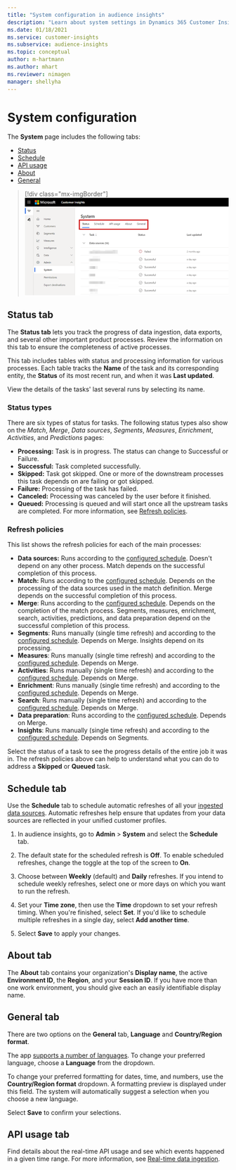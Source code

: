 ```yaml
---
title: "System configuration in audience insights"
description: "Learn about system settings in Dynamics 365 Customer Insights audience insights capability."
ms.date: 01/18/2021
ms.service: customer-insights
ms.subservice: audience-insights
ms.topic: conceptual
author: m-hartmann
ms.author: mhart
ms.reviewer: nimagen
manager: shellyha
---
```


# System configuration

The **System** page includes the following tabs:
- [Status](#status-tab)
- [Schedule](#schedule-tab)
- [API usage](#api-usage-tab)
- [About](#about-tab)
- [General](#general-tab)

> [!div class="mx-imgBorder"]
> ![System page](media/system-tabs.png "System page")

## Status tab

The **Status tab** lets you track the progress of data ingestion, data exports, and several other important product processes. Review the information on this tab to ensure the completeness of active processes.

This tab includes tables with status and processing information for various processes. Each table tracks the **Name** of the task and its corresponding entity, the **Status** of its most recent run, and when it was **Last updated**.

View the details of the tasks' last several runs by selecting its name.

### Status types

There are six types of status for tasks. The following status types also show on the *Match*, *Merge*, *Data sources*, *Segments*, *Measures*, *Enrichment*, *Activities*, and *Predictions* pages:

- **Processing:** Task is in progress. The status can change to Successful or Failure.
- **Successful:** Task completed successfully.
- **Skipped:** Task got skipped. One or more of the downstream processes this task depends on are failing or got skipped.
- **Failure:** Processing  of the task has failed.
- **Canceled:** Processing was canceled by the user before it finished.
- **Queued:** Processing is queued and will start once all the upstream tasks are completed. For more information, see [Refresh policies](#refresh-policies).

### Refresh policies

This list shows the refresh policies for each of the main processes:

- **Data sources:** Runs according to the [configured schedule](#schedule-tab). Doesn't depend on any other process. Match depends on the successful completion of this process.
- **Match:** Runs according to the [configured schedule](#schedule-tab). Depends on the processing of the data sources used in the match definition. Merge depends on the successful completion of this process.
- **Merge**: Runs according to the [configured schedule](#schedule-tab). Depends on the completion of the match process. Segments, measures, enrichment, search, activities, predictions, and data preparation depend on the successful completion of this process.
- **Segments**: Runs manually (single time refresh) and according to the [configured schedule](#schedule-tab). Depends on Merge. Insights depend on its processing.
- **Measures**: Runs manually (single time refresh) and according to the [configured schedule](#schedule-tab). Depends on Merge.
- **Activities**: Runs manually (single time refresh) and according to the [configured schedule](#schedule-tab). Depends on Merge.
- **Enrichment**: Runs manually (single time refresh) and according to the [configured schedule](#schedule-tab). Depends on Merge.
- **Search**: Runs manually (single time refresh) and according to the [configured schedule](#schedule-tab). Depends on Merge.
- **Data preparation**: Runs according to the [configured schedule](#schedule-tab). Depends on Merge.
- **Insights**: Runs manually (single time refresh) and according to the [configured schedule](#schedule-tab). Depends on Segments.

Select the status of a task to see the progress details of the entire job it was in. The refresh policies above can help to understand what you can do to address a **Skipped** or **Queued** task.

## Schedule tab

Use the **Schedule** tab to schedule automatic refreshes of all your [ingested data sources](data-sources.md). Automatic refreshes help ensure that updates from your data sources are reflected in your unified customer profiles.

1. In audience insights, go to **Admin** > **System** and select the **Schedule** tab.

2. The default state for the scheduled refresh is **Off**. To enable scheduled refreshes, change the toggle at the top of the screen to **On**.

3. Choose between **Weekly** (default) and **Daily** refreshes. If you intend to schedule weekly refreshes, select one or more days on which you want to run the refresh.

4. Set your **Time zone**, then use the **Time** dropdown to set your refresh timing. When you're finished, select **Set**. If you'd like to schedule multiple refreshes in a single day, select **Add another time**.

5. Select **Save** to apply your changes.

## About tab

The **About** tab contains your organization's **Display name**, the active **Environment ID**, the **Region**, and your **Session ID**. If you have more than one work environment, you should give each an easily identifiable display name.

## General tab

There are two options on the **General** tab, **Language** and **Country/Region format**.

The app [supports a number of languages](supported-languages.md). To change your preferred language, choose a **Language** from the dropdown.

To change your preferred formatting for dates, time, and numbers, use the **Country/Region format** dropdown. A formatting preview is displayed under this field. The system will automatically suggest a selection when you choose a new language.

Select **Save** to confirm your selections.

## API usage tab

Find details about the real-time API usage and see which events happened in a given time range. For more information, see [Real-time data ingestion](real-time-data-ingestion.md).
